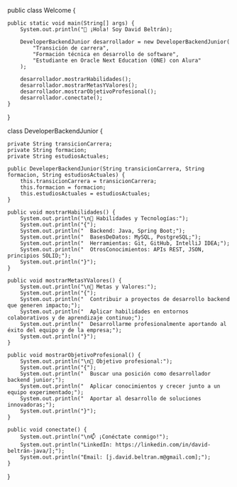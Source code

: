 public class Welcome {

    public static void main(String[] args) {
        System.out.println("👋 ¡Hola! Soy David Beltrán);

        DeveloperBackendJunior desarrollador = new DeveloperBackendJunior(
            "Transición de carrera",
            "Formación técnica en desarrollo de software",
            "Estudiante en Oracle Next Education (ONE) con Alura"
        );

        desarrollador.mostrarHabilidades();
        desarrollador.mostrarMetasYValores();
        desarrollador.mostrarObjetivoProfesional();
        desarrollador.conectate();
    }
}

class DeveloperBackendJunior {

    private String transicionCarrera;
    private String formacion;
    private String estudiosActuales;

    public DeveloperBackendJunior(String transicionCarrera, String formacion, String estudiosActuales) {
        this.transicionCarrera = transicionCarrera;
        this.formacion = formacion;
        this.estudiosActuales = estudiosActuales;
    }

    public void mostrarHabilidades() {
        System.out.println("\n🚀 Habilidades y Tecnologías:");
        System.out.println("{");
        System.out.println("  Backend: Java, Spring Boot;");
        System.out.println("  BasesDeDatos: MySQL, PostgreSQL;");
        System.out.println("  Herramientas: Git, GitHub, IntelliJ IDEA;");
        System.out.println("  OtrosConocimientos: APIs REST, JSON, principios SOLID;");
        System.out.println("}");
    }

    public void mostrarMetasYValores() {
        System.out.println("\n🎯 Metas y Valores:");
        System.out.println("{");
        System.out.println("  Contribuir a proyectos de desarrollo backend que generen impacto;");
        System.out.println("  Aplicar habilidades en entornos colaborativos y de aprendizaje continuo;");
        System.out.println("  Desarrollarme profesionalmente aportando al éxito del equipo y de la empresa;");
        System.out.println("}");
    }

    public void mostrarObjetivoProfesional() {
        System.out.println("\n💼 Objetivo profesional:");
        System.out.println("{");
        System.out.println("  Buscar una posición como desarrollador backend junior;");
        System.out.println("  Aplicar conocimientos y crecer junto a un equipo experimentado;");
        System.out.println("  Aportar al desarrollo de soluciones innovadoras;");
        System.out.println("}");
    }

    public void conectate() {
        System.out.println("\n📫 ¡Conéctate conmigo!");
        System.out.println("LinkedIn: https://linkedin.com/in/david-beltrán-java/];");
        System.out.println("Email: [j.david.beltran.m@gmail.com];");
    }
}
